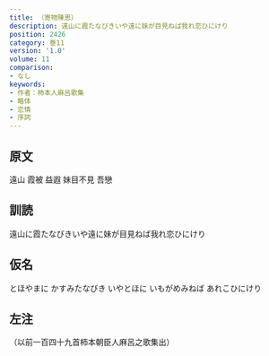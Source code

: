 ```yaml
---
title: （寄物陳思）
description: 遠山に霞たなびきいや遠に妹が目見ねば我れ恋ひにけり
position: 2426
category: 巻11
version: '1.0'
volume: 11
comparison:
- なし
keywords:
- 作者：柿本人麻呂歌集
- 略体
- 恋情
- 序詞
---
```


## 原文

遠山 霞被 益遐 妹目不見 吾戀

## 訓読

遠山に霞たなびきいや遠に妹が目見ねば我れ恋ひにけり

## 仮名

とほやまに かすみたなびき いやとほに いもがめみねば あれこひにけり

## 左注

（以前一百四十九首柿本朝臣人麻呂之歌集出）
